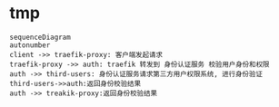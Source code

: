 # tmp

```mermaid title="sequenceDiagram"
sequenceDiagram
autonumber
client ->> traefik-proxy: 客户端发起请求
traefik-proxy ->> auth: traefik 转发到 身份认证服务 校验用户身份和权限
auth ->> third-users: 身份认证服务请求第三方用户权限系统, 进行身份验证
third-users->>auth:返回身份校验结果
auth ->> treakik-proxy:返回身份校验结果
```
